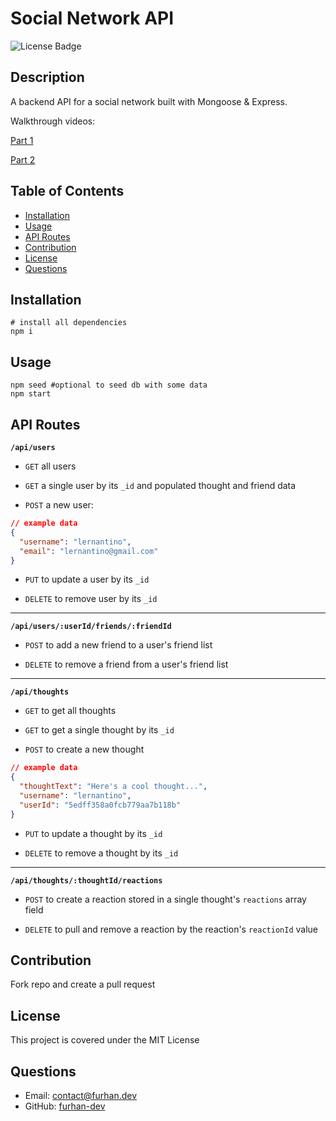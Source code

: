 # Social Network API

![License Badge](https://img.shields.io/badge/License-MIT-green)

## Description

A backend API for a social network built with Mongoose & Express.

Walkthrough videos:

[Part 1](https://drive.google.com/file/d/1pUO9DwhJybQizSwfgrP_OJ6pdNB2C-Nd/view)

[Part 2](https://drive.google.com/file/d/19X_kGrlGyVTpL9Gvq0b7JDSH83SwjxiM/view)

## Table of Contents

* [Installation](#Installation)
* [Usage](#Usage)
* [API Routes](#API-Routes)
* [Contribution](#Contribution)
* [License](#License)
* [Questions](#Questions)

## Installation

```terminal
# install all dependencies
npm i
```

## Usage

```terminal
npm seed #optional to seed db with some data
npm start
```

## API Routes

**`/api/users`**

* `GET` all users

* `GET` a single user by its `_id` and populated thought and friend data

* `POST` a new user:

```json
// example data
{
  "username": "lernantino",
  "email": "lernantino@gmail.com"
}
```

* `PUT` to update a user by its `_id`

* `DELETE` to remove user by its `_id`

---

**`/api/users/:userId/friends/:friendId`**

* `POST` to add a new friend to a user's friend list

* `DELETE` to remove a friend from a user's friend list

---

**`/api/thoughts`**

* `GET` to get all thoughts

* `GET` to get a single thought by its `_id`

* `POST` to create a new thought

```json
// example data
{
  "thoughtText": "Here's a cool thought...",
  "username": "lernantino",
  "userId": "5edff358a0fcb779aa7b118b"
}
```

* `PUT` to update a thought by its `_id`

* `DELETE` to remove a thought by its `_id`

---

**`/api/thoughts/:thoughtId/reactions`**

* `POST` to create a reaction stored in a single thought's `reactions` array field

* `DELETE` to pull and remove a reaction by the reaction's `reactionId` value

## Contribution

Fork repo and create a pull request

## License

This project is covered under the MIT License

## Questions

* Email: [contact@furhan.dev](contact@furhan.dev)
* GitHub: [furhan-dev](https://github.com/furhan-dev)

